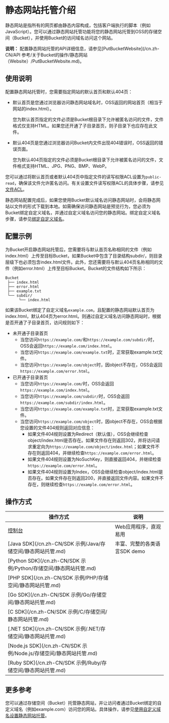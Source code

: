 # 静态网站托管介绍

静态网站是指所有的网页都由静态内容构成，包括客户端执行的脚本（例如JavaScript）。您可以通过静态网站托管功能将您的静态网站托管到OSS的存储空间（Bucket），并使用Bucket的访问域名访问这个网站。

**说明：** 配置静态网站托管的API详细信息，请参见[PutBucketWebsite](/cn.zh-CN/API 参考/关于Bucket的操作/静态网站（Website）/PutBucketWebsite.md)。

## 使用说明

配置静态网站托管时，您需要指定网站的默认首页和默认404页：

-   默认首页是您通过浏览器访问静态网站域名时，OSS返回的网站首页（相当于网站的index.html）。

    您为默认首页指定的文件必须是Bucket根目录下允许被匿名访问的文件，文件格式仅支持HTML。如果您还开通了子目录首页，则子目录下也应存在此文件。

-   默认404页是您通过浏览器访问Bucket内文件出现404错误时，OSS返回的错误页面。

    您为默认404页指定的文件必须是Bucket根目录下允许被匿名访问的文件，文件格式支持HTML、JPG、PNG、BMP、WebP。


您可以通过将默认首页或者默认404页中指定文件的读写权限ACL设置为`public-read`，确保该文件允许匿名访问。有关设置文件读写权限ACL的具体步骤，请参见[文件ACL](/cn.zh-CN/控制台用户指南/文件管理/设置文件读写权限ACL.md)。

静态网站配置完成后，如果您使用Bucket默认域名访问静态网站时，会将静态网站以文件的形式下载到本地。如需确保访问静态网站是预览行为，您必须为Bucket绑定自定义域名，并通过自定义域名访问您的静态网站。绑定自定义域名步骤，请参见[绑定自定义域名](/cn.zh-CN/控制台用户指南/存储空间管理/传输管理/绑定自定义域名.md)。

## 配置示例

为Bucket开启静态网站托管后，您需要将与默认首页名称相同的文件（例如index.html）上传至目标Bucket，如果Bucket中包含了目录结构subdir/，则目录层级下也必须包含index.html文件。此外，您还需要将与默认404页名称相同的文件（例如error.html）上传至目标Bucket。Bucket的文件结构如下所示：

```
Bucket
 ├── index.html
 ├── error.html
 ├── example.txt
 └── subdir/
      └── index.html
```

如果该Bucket绑定了自定义域名`example.com`，且配置的静态网站默认首页为index.html，默认404页为error.html。则通过自定义域名访问静态网站时，根据是否开通了子目录首页，访问规则如下：

-   未开通子目录首页
    -   当您访问`https://example.com/`和`https://example.com/subdir/`时，OSS会返回`https://example.com/index.html`。
    -   当您访问`https://example.com/example.txt`时，正常获取example.txt文件。
    -   当您访问`https://example.com/object`时，因object不存在，OSS会返回`https://example.com/error.html`。
-   已开通子目录首页
    -   当您访问`https://example.com/`时，OSS会返回`https://example.com/index.html`。
    -   当您访问`https://example.com/subdir/`时，OSS会返回`https://example.com/subdir/index.html`。
    -   当您访问`https://example.com/example.txt`时，正常获取example.txt文件。
    -   当您访问`https://example.com/object`时，因object不存在，OSS会根据您设置的文件404规则返回对应信息：
        -   如果文件404规则设置为Redirect（默认值），OSS会继续检查object/index.html是否存在。如果文件存在则返回302，并将访问请求重定向为`https://example.com/object/index.html`；如果文件不存在则返回404，并继续检查`https://example.com/error.html`。
        -   如果文件404规则设置为NoSuchKey，则直接返回404，并继续检查`https://example.com/error.html`。
        -   如果文件404规则设置为Index，OSS会继续检查object/index.html是否存在。如果文件存在则返回200，并直接返回文件内容。如果文件不存在，则继续检查`https://example.com/error.html`。

## 操作方式

|操作方式|说明|
|----|--|
|[控制台](/cn.zh-CN/控制台用户指南/存储空间管理/基础设置/设置静态网站托管.md)|Web应用程序，直观易用|
|[Java SDK](/cn.zh-CN/SDK 示例/Java/存储空间/静态网站托管.md)|丰富、完整的各类语言SDK demo|
|[Python SDK](/cn.zh-CN/SDK 示例/Python/存储空间/静态网站托管.md)|
|[PHP SDK](/cn.zh-CN/SDK 示例/PHP/存储空间/静态网站托管.md)|
|[Go SDK](/cn.zh-CN/SDK 示例/Go/存储空间/静态网站托管.md)|
|[C SDK](/cn.zh-CN/SDK 示例/C/存储空间/静态网站托管.md)|
|[.NET SDK](/cn.zh-CN/SDK 示例/.NET/存储空间/静态网站托管.md)|
|[Node.js SDK](/cn.zh-CN/SDK 示例/Node.js/存储空间/静态网站托管.md)|
|[Ruby SDK](/cn.zh-CN/SDK 示例/Ruby/存储空间/静态网站托管.md)|

## 更多参考

您可以通过存储空间（Bucket）托管静态网站，并让访问者通过Bucket绑定的自定义域名（例如example.com）访问您的网站。具体操作，请参见[使用自定义域名设置静态网站托管](/cn.zh-CN/开发指南/静态网站托管/教程示例：使用自定义域名设置静态网站托管.md)。

